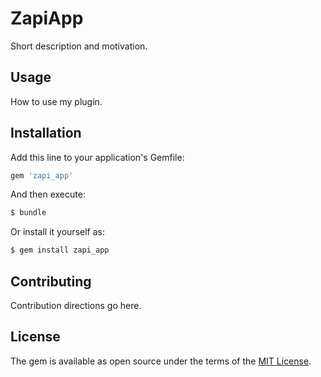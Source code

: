 # ZapiApp
Short description and motivation.

## Usage
How to use my plugin.

## Installation
Add this line to your application's Gemfile:

```ruby
gem 'zapi_app'
```

And then execute:
```bash
$ bundle
```

Or install it yourself as:
```bash
$ gem install zapi_app
```

## Contributing
Contribution directions go here.

## License
The gem is available as open source under the terms of the [MIT License](https://opensource.org/licenses/MIT).
